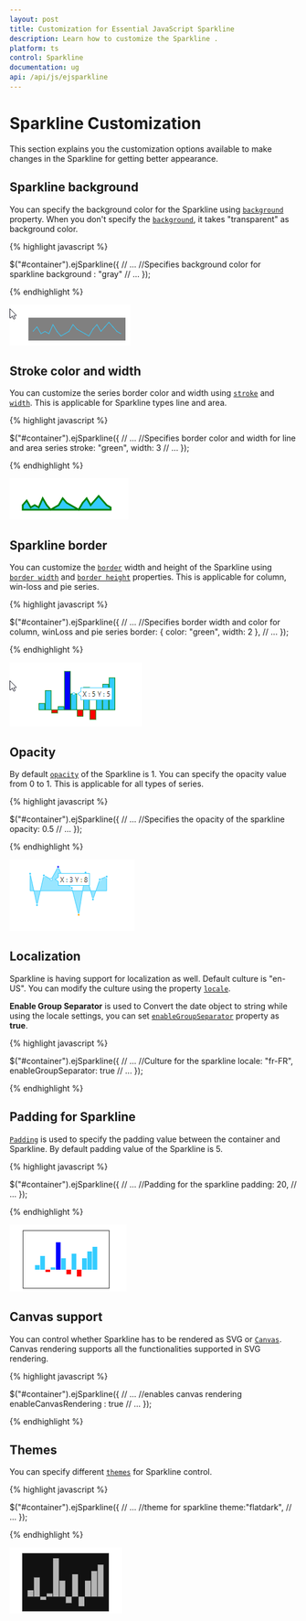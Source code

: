 ```yaml
---
layout: post
title: Customization for Essential JavaScript Sparkline
description: Learn how to customize the Sparkline .
platform: ts
control: Sparkline
documentation: ug
api: /api/js/ejsparkline
---
```


# Sparkline Customization

This section explains you the customization options available to make changes in the Sparkline for getting better appearance.

## Sparkline background

You can specify the background color for the Sparkline using [`background`](../api/ejsparkline#members:background) property. When you don't specify the [`background`](../api/ejsparkline#members:background), it takes "transparent" as background color. 

{% highlight javascript %}

$("#container").ejSparkline({
            // ...
            //Specifies background color for sparkline
            background : "gray"
            // ...
});

{% endhighlight %} 

![](/js/Sparkline/Sparkline-Customization_images/Sparkline-Customization_img1.png)

## Stroke color and width

You can customize the series border color and width using [`stroke`](../api/ejsparkline#members:stroke) and [`width`](../api/ejsparkline#members:width). This is applicable for Sparkline types line and area.

{% highlight javascript %}

$("#container").ejSparkline({
            // ...
            //Specifies border color and width for line and area series
            stroke: "green",
            width: 3
            // ...
});

{% endhighlight %} 

![](/js/Sparkline/Sparkline-Customization_images/Sparkline-Customization_img2.png)

## Sparkline border

You can customize the [`border`](../api/ejsparkline#members:border) width and height of the Sparkline using [`border width`](../api/ejsparkline#members:border-color) and [`border height`](../api/ejsparkline#members:border-width) properties. This is applicable for column, win-loss and pie series.

{% highlight javascript %}

$("#container").ejSparkline({
            // ...
            //Specifies border width and color for column, winLoss and pie series
            border: { color: "green", width: 2 },
            // ...
});

{% endhighlight %} 

![](/js/Sparkline/Sparkline-Customization_images/Sparkline-Customization_img3.png)

## Opacity

By default [`opacity`](../api/ejsparkline#members:opacity) of the Sparkline is 1. You can specify the opacity value from 0 to 1. This is applicable for all types of series. 

{% highlight javascript %}

$("#container").ejSparkline({
            // ...
            //Specifies the opacity of the sparkline
            opacity: 0.5
            // ...
});

{% endhighlight %} 

![](/js/Sparkline/Sparkline-Customization_images/Sparkline-Customization_img4.png)

## Localization

Sparkline is having support for localization as well. Default culture is "en-US". You can modify the culture using the property [`locale`](../api/ejsparkline#members:locale).

**Enable Group Separator** is used to Convert the date object to string while using the locale settings, you can set [`enableGroupSeparator`](../api/ejsparkline#members:enablegroupseparator) property as **true**.

{% highlight javascript %}

$("#container").ejSparkline({
            // ...
            //Culture for the sparkline
            locale: "fr-FR",
            enableGroupSeparator: true
            // ...
});

{% endhighlight %} 

## Padding for Sparkline

[`Padding`](../api/ejsparkline#members:padding) is used to specify the padding value between the container and Sparkline. By default padding value of the Sparkline is 5. 

{% highlight javascript %}

$("#container").ejSparkline({
            // ...
            //Padding for the sparkline
            padding: 20,
            // ...
});

{% endhighlight %} 

![](/js/Sparkline/Sparkline-Customization_images/Sparkline-Customization_img5.png)

## Canvas support

You can control whether Sparkline has to be rendered as SVG or [`Canvas`](../api/ejsparkline#members:enablecanvasrendering). Canvas rendering supports all the functionalities supported in SVG rendering.

{% highlight javascript %}

$("#container").ejSparkline({
            // ...
            //enables canvas rendering
            enableCanvasRendering : true
            // ...
});

{% endhighlight %} 

## Themes

You can specify different [`themes`](../api/ejsparkline#members:theme) for Sparkline control.

{% highlight javascript %}

$("#container").ejSparkline({
            // ...
            //theme for sparkline
            theme:"flatdark",
            // ...
});

{% endhighlight %} 

![](/js/Sparkline/Sparkline-Customization_images/Sparkline-Customization_img6.png)